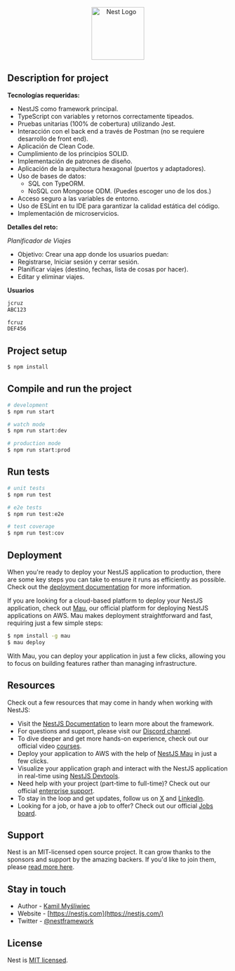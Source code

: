 <p align="center">
  <a href="http://nestjs.com/" target="blank"><img src="https://nestjs.com/img/logo-small.svg" width="120" alt="Nest Logo" /></a>
</p>

## Description for project

**Tecnologías requeridas:**
- NestJS como framework principal.
- TypeScript con variables y retornos correctamente tipeados.
- Pruebas unitarias (100% de cobertura) utilizando Jest.
- Interacción con el back end a través de Postman (no se requiere desarrollo de front end).
- Aplicación de Clean Code.
- Cumplimiento de los principios SOLID.
- Implementación de patrones de diseño.
- Aplicación de la arquitectura hexagonal (puertos y adaptadores).
- Uso de bases de datos:
  - SQL con TypeORM.
  - NoSQL con Mongoose ODM.
    (Puedes escoger uno de los dos.)
- Acceso seguro a las variables de entorno.
- Uso de ESLint en tu IDE para garantizar la calidad estática del código.
- Implementación de microservicios.

**Detalles del reto:**

*Planificador de Viajes*
- Objetivo: Crear una app donde los usuarios puedan:
- Registrarse, Iniciar sesión y cerrar sesión.
- Planificar viajes (destino, fechas, lista de cosas por hacer).
- Editar y eliminar viajes.

**Usuarios** 

```bash
jcruz
ABC123

fcruz
DEF456
```

## Project setup

```bash
$ npm install
```

## Compile and run the project

```bash
# development
$ npm run start

# watch mode
$ npm run start:dev

# production mode
$ npm run start:prod
```

## Run tests

```bash
# unit tests
$ npm run test

# e2e tests
$ npm run test:e2e

# test coverage
$ npm run test:cov
```

## Deployment

When you're ready to deploy your NestJS application to production, there are some key steps you can take to ensure it runs as efficiently as possible. Check out the [deployment documentation](https://docs.nestjs.com/deployment) for more information.

If you are looking for a cloud-based platform to deploy your NestJS application, check out [Mau](https://mau.nestjs.com), our official platform for deploying NestJS applications on AWS. Mau makes deployment straightforward and fast, requiring just a few simple steps:

```bash
$ npm install -g mau
$ mau deploy
```

With Mau, you can deploy your application in just a few clicks, allowing you to focus on building features rather than managing infrastructure.

## Resources

Check out a few resources that may come in handy when working with NestJS:

- Visit the [NestJS Documentation](https://docs.nestjs.com) to learn more about the framework.
- For questions and support, please visit our [Discord channel](https://discord.gg/G7Qnnhy).
- To dive deeper and get more hands-on experience, check out our official video [courses](https://courses.nestjs.com/).
- Deploy your application to AWS with the help of [NestJS Mau](https://mau.nestjs.com) in just a few clicks.
- Visualize your application graph and interact with the NestJS application in real-time using [NestJS Devtools](https://devtools.nestjs.com).
- Need help with your project (part-time to full-time)? Check out our official [enterprise support](https://enterprise.nestjs.com).
- To stay in the loop and get updates, follow us on [X](https://x.com/nestframework) and [LinkedIn](https://linkedin.com/company/nestjs).
- Looking for a job, or have a job to offer? Check out our official [Jobs board](https://jobs.nestjs.com).

## Support

Nest is an MIT-licensed open source project. It can grow thanks to the sponsors and support by the amazing backers. If you'd like to join them, please [read more here](https://docs.nestjs.com/support).

## Stay in touch

- Author - [Kamil Myśliwiec](https://twitter.com/kammysliwiec)
- Website - [https://nestjs.com](https://nestjs.com/)
- Twitter - [@nestframework](https://twitter.com/nestframework)

## License

Nest is [MIT licensed](https://github.com/nestjs/nest/blob/master/LICENSE).
